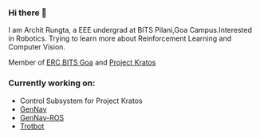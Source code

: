 ### Hi there 👋

I am Archit Rungta, a EEE undergrad at BITS Pilani,Goa Campus.Interested in Robotics.
Trying to learn more about Reinforcement Learning and Computer Vision.

Member of [ERC,BITS Goa](https://github.com/ERC-BPGC) and [Project Kratos](https://www.facebook.com/KratosBITSGoa/)

### Currently working on:
* Control Subsystem for Project Kratos
* [GenNav](https://github.com/ERC-BPGC/gennav)
* [GenNav-ROS](https://github.com/ERC-BPGC/gennav_ros)
* [Trotbot](https://github.com/ERC-BPGC/Trotbot)



